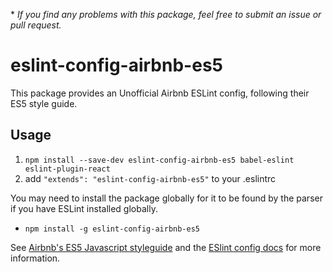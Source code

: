 \* *If you find any problems with this package, feel free to submit an issue or pull request.*
# eslint-config-airbnb-es5
This package provides an Unofficial Airbnb ESLint config, following their ES5 style guide.

## Usage

1. `npm install --save-dev eslint-config-airbnb-es5 babel-eslint eslint-plugin-react`
2. add `"extends": "eslint-config-airbnb-es5"` to your .eslintrc

You may need to install the package globally for it to be found by the parser if you have ESLint installed globally.
- `npm install -g eslint-config-airbnb-es5`

See [Airbnb's ES5 Javascript styleguide](https://github.com/airbnb/javascript/tree/es5-deprecated/es5) and
the [ESlint config docs](http://eslint.org/docs/user-guide/configuring#extending-configuration-files)
for more information.
